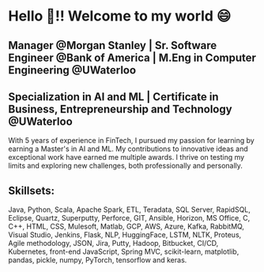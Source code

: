 # Hello :handshake:!! Welcome to my world :smile:

## Manager @Morgan Stanley | Sr. Software Engineer @Bank of America | M.Eng in Computer Engineering @UWaterloo
## Specialization in AI and ML | Certificate in Business, Entrepreneurship and Technology @UWaterloo

With 5 years of experience in FinTech, I pursued my passion for learning by earning a Master's in AI and ML. My contributions to innovative ideas and exceptional work have earned me multiple awards. I thrive on testing my limits and exploring new challenges, both professionally and personally.

## Skillsets:
Java, Python, Scala, Apache Spark, ETL, Teradata, SQL Server, RapidSQL, Eclipse, Quartz, Superputty, Perforce, GIT, Ansible, Horizon, MS Office, C, C++, HTML, CSS, Mulesoft, Matlab, GCP, AWS, Azure, Kafka, RabbitMQ, Visual Studio, Jenkins, Flask, NLP, HuggingFace, LSTM, NLTK, Proteus, Agile methodology, JSON, Jira, Putty, Hadoop, Bitbucket, CI/CD, Kubernetes, front-end JavaScript, Spring MVC, scikit-learn, matplotlib, pandas, pickle, numpy, PyTorch, tensorflow and keras.
